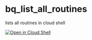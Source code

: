 # bq_list_all_routines
lists all routines in cloud shell

[![Open in Cloud Shell](https://gstatic.com/cloudssh/images/open-btn.svg)](https://shell.cloud.google.com/cloudshell/editor?cloudshell_git_repo=https%3A%2F%2Fgithub.com%2Fjc52766%2Fbq_list_all_routines&cloudshell_git_branch=main&cloudshell_open_in_editor=.%2Flist_bq_routines.sh)
